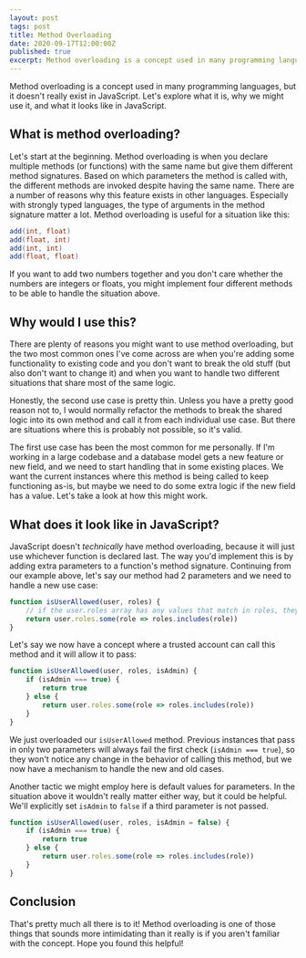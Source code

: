 ```yaml
---
layout: post
tags: post
title: Method Overloading
date: 2020-09-17T12:00:00Z
published: true
excerpt: Method overloading is a concept used in many programming languages, but it doesn't really exist in JavaScript. Let's explore what it is, why we might use it, and what it looks like in JavaScript.
---
```


Method overloading is a concept used in many programming languages, but it doesn't really exist in JavaScript. Let's explore what it is, why we might use it, and what it looks like in JavaScript.

## What is method overloading?

Let's start at the beginning. Method overloading is when you declare multiple methods (or functions) with the same name but give them different method signatures. Based on which parameters the method is called with, the different methods are invoked despite having the same name. There are a number of reasons why this feature exists in other languages. Especially with strongly typed languages, the type of arguments in the method signature matter a lot. Method overloading is useful for a situation like this:

```java
add(int, float)
add(float, int)
add(int, int)
add(float, float)
```

If you want to add two numbers together and you don't care whether the numbers are integers or floats, you might implement four different methods to be able to handle the situation above.

## Why would I use this?

There are plenty of reasons you might want to use method overloading, but the two most common ones I've come across are when you're adding some functionality to existing code and you don't want to break the old stuff (but also don't want to change it) and when you want to handle two different situations that share most of the same logic.

Honestly, the second use case is pretty thin. Unless you have a pretty good reason not to, I would normally refactor the methods to break the shared logic into its own method and call it from each individual use case. But there are situations where this is probably not possible, so it's valid.

The first use case has been the most common for me personally. If I'm working in a large codebase and a database model gets a new feature or new field, and we need to start handling that in some existing places. We want the current instances where this method is being called to keep functioning as-is, but maybe we need to do some extra logic if the new field has a value. Let's take a look at how this might work.

## What does it look like in JavaScript?

JavaScript doesn't *technically* have method overloading, because it will just use whichever function is declared last. The way you'd implement this is by adding extra parameters to a function's method signature. Continuing from our example above, let's say our method had 2 parameters and we need to handle a new use case:

```js
function isUserAllowed(user, roles) {
    // if the user.roles array has any values that match in roles, they have permission
    return user.roles.some(role => roles.includes(role))
}
```

Let's say we now have a concept where a trusted account can call this method and it will allow it to pass:

```js
function isUserAllowed(user, roles, isAdmin) {
    if (isAdmin === true) {
        return true
    } else {
        return user.roles.some(role => roles.includes(role))
    }
}
```

We just overloaded our `isUserAllowed` method. Previous instances that pass in only two parameters will always fail the first check (`isAdmin === true`), so they won't notice any change in the behavior of calling this method, but we now have a mechanism to handle the new and old cases.

Another tactic we might employ here is default values for parameters. In the situation above it wouldn't really matter either way, but it could be helpful. We'll explicitly set `isAdmin` to `false` if a third parameter is not passed.

```js
function isUserAllowed(user, roles, isAdmin = false) {
    if (isAdmin === true) {
        return true
    } else {
        return user.roles.some(role => roles.includes(role))
    }
}
```

## Conclusion

That's pretty much all there is to it! Method overloading is one of those things that sounds more intimidating than it really is if you aren't familiar with the concept. Hope you found this helpful!
